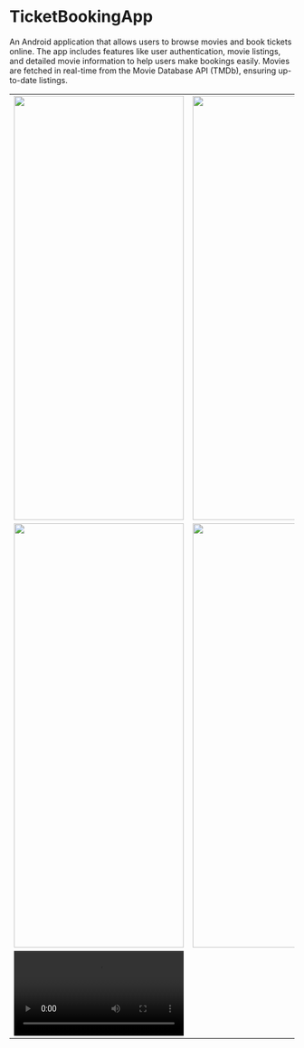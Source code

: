 # TicketBookingApp

An Android application that allows users to browse movies and book tickets online. The app includes features like user authentication, movie listings, and detailed movie information to help users make bookings easily. Movies are fetched in real-time from the Movie Database API (TMDb), ensuring up-to-date listings.

<table>

  <tr>
    <td><img src="https://github.com/user-attachments/assets/2ec4abdf-3ed3-47cf-868e-6958e39abfa0" width="300" height="750"></td>
    <td><img src="https://github.com/user-attachments/assets/3f2be779-8d92-4782-be47-df0125b1e194" width="300" height="750"></td>
  </tr>
    <tr>
    <td><img src="https://github.com/user-attachments/assets/cfdff683-3273-47ef-838f-4b39e5234b68" width="300" height="750"></td>
    <td><img src="https://github.com/user-attachments/assets/0a6e04c0-494c-4616-81d1-d599d6b92502" width="300" height="750"></td>
  </tr>
  <tr>
    <td><video src="https://github.com/user-attachments/assets/a0fcc882-219e-4abe-ba7d-d521e058e97a" controls></video></td>
  </tr>
</table>
